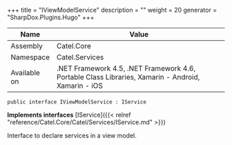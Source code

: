 

+++
title = "IViewModelService" 
description = ""
weight = 20
generator = "SharpDox.Plugins.Hugo"
+++

Name|Value
---|---
Assembly|Catel.Core
Namespace|Catel.Services
Available on|.NET Framework 4.5, .NET Framework 4.6, Portable Class Libraries, Xamarin - Android, Xamarin - iOS

```
public interface IViewModelService : IService
```

**Implements interfaces**
[IService]({{&lt; relref "reference/Catel.Core/Catel/Services/IService.md" &gt;}})

Interface to declare services in a view model.

